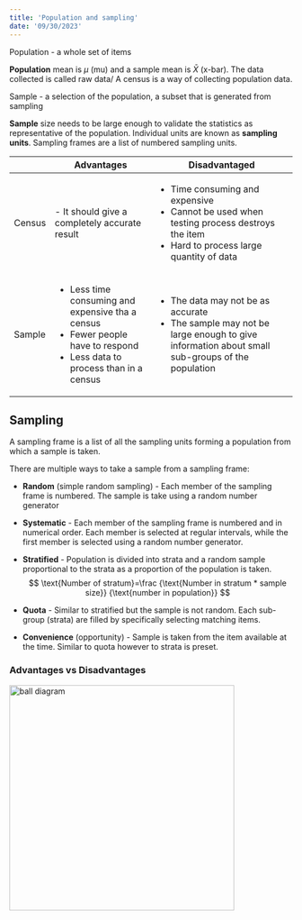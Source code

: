 ```yaml
---
title: 'Population and sampling'
date: '09/30/2023'
---
```

<!--ID: 1724603671347-->



Population - a whole set of items 

**Population** mean is $\mu$ (mu) and a sample mean is $\bar{X}$ (x-bar). The data collected is called raw data/ A census is a way of collecting population data.

Sample - a selection of the population, a subset that is generated from sampling

**Sample** size needs to be large enough to validate the statistics as representative of the population. Individual units are known as **sampling units**. Sampling frames are a list of numbered sampling units.

| |Advantages | Disadvantaged |
|---------------- | --------------- | --------------- |
|Census |- It should give a completely accurate result | <ul><li>Time consuming and expensive</li><li>Cannot be used when testing process destroys the item</li> <li>Hard to process large quantity of data</li></ul> |
| Sample | <ul><li> Less time consuming and expensive tha a census</li> <li>Fewer people have to respond</li> <li>Less data to process than in a census</li></ul>|<ul><li>The data may not be as accurate</li> <li>The sample may not be large enough to give information about small sub-groups of the population</li></ul> |

## Sampling

A sampling frame is a list of all the sampling units forming a population from which a sample is taken.

There are multiple ways to take a sample from a sampling frame:

- __Random__ (simple random sampling) - Each member of the sampling frame is numbered. The sample is take using a random number generator

- __Systematic__ - Each member of the sampling frame is numbered and in numerical order. Each member is selected at regular intervals, while the first member is selected using a random number generator.

- __Stratified__ - Population is divided into strata and a random sample proportional to the strata as a proportion of the population is taken.
$$
\text{Number of stratum}=\frac {\text{Number in stratum * sample size}} {\text{number in population}}
$$

- __Quota__ - Similar to stratified but the sample is not random. Each sub-group (strata) are filled by specifically selecting matching items.
- __Convenience__ (opportunity) - Sample is taken from the item available at the time. Similar to quota however to strata is preset.

### Advantages vs Disadvantages 
<img src="/img/math/1.jpg" alt="ball diagram" width="400"/> 
